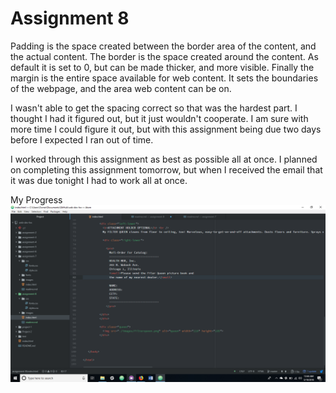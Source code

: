 # Assignment 8

Padding is the space created between the border area of the content, and the actual content.  The border is the space created around the content.  As default it is set to 0, but can be made thicker, and more visible.  Finally the margin is the entire space available for web content.  It sets the boundaries of the webpage, and the area web content can be on.

I wasn't able to get the spacing correct so that was the hardest part.  I thought I had it figured out, but it just wouldn't cooperate.  I am sure with more time I could figure it out, but with this assignment being due two days before I expected I ran out of time.

I worked through this assignment as best as possible all at once.  I planned on completing this assignment tomorrow, but when I received the email that it was due tonight I had to work all at once.

My Progress ![progress](./images/assignment-8.png)
